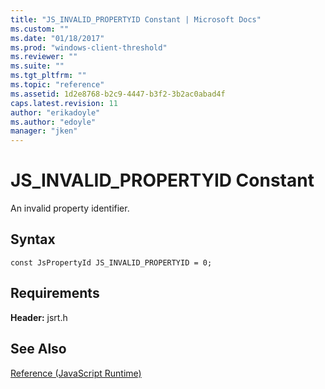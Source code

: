 ```yaml
---
title: "JS_INVALID_PROPERTYID Constant | Microsoft Docs"
ms.custom: ""
ms.date: "01/18/2017"
ms.prod: "windows-client-threshold"
ms.reviewer: ""
ms.suite: ""
ms.tgt_pltfrm: ""
ms.topic: "reference"
ms.assetid: 1d2e8768-b2c9-4447-b3f2-3b2ac0abad4f
caps.latest.revision: 11
author: "erikadoyle"
ms.author: "edoyle"
manager: "jken"
---
```

# JS_INVALID_PROPERTYID Constant
An invalid property identifier.  
  
## Syntax  
  
```  
const JsPropertyId JS_INVALID_PROPERTYID = 0;  
```  
  
## Requirements  
 **Header:** jsrt.h  
  
## See Also  
 [Reference (JavaScript Runtime)](../chakra-hosting/reference-javascript-runtime.md)